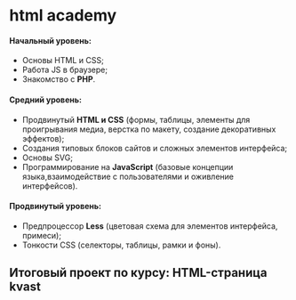 <h1>html academy</h1>
<p><h4>Начальный уровень:</h4></p>
<ul>
  <li>Основы HTML и CSS;
  <li>Работа JS  в браузере;
  <li>Знакомство с <b>PHP</b>.
</ul>
<p><h4>Средний уровень:</h4></p>
<ul>
 <li>Продвинутый <b>HTML и CSS</b> (формы, таблицы, элементы для проигрывания медиа, верстка по макету, создание декоративных эффектов);
<li>Создания типовых блоков сайтов и сложных элементов интерфейса;
<li>Основы SVG;
<li>Программирование на <b>JavaScript</b> (базовые концепции языка,взаимодействие с пользователями и оживление интерфейсов).
</ul>
<p><h4>Продвинутый уровень:</p></h4>
<ul>
  <li>Предпроцессор <b>Less</b> (цветовая схема для элементов интерфейса, примеси);
  <li>Тонкости CSS (селекторы, таблицы, рамки и фоны).
</ul>
<p><h2>Итоговый проект по курсу: HTML-страница <b>kvast</b></h2></p>

